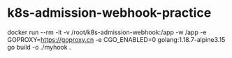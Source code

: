 # k8s-admission-webhook-practice


docker run --rm -it -v /root/k8s-admission-webhook:/app -w /app -e GOPROXY=https://goproxy.cn -e CGO_ENABLED=0  golang:1.18.7-alpine3.15 go build -o ./myhook .

